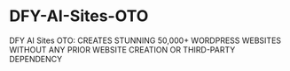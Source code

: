 # DFY-AI-Sites-OTO
DFY AI Sites OTO: CREATES STUNNING 50,000+ WORDPRESS WEBSITES WITHOUT ANY PRIOR WEBSITE CREATION OR THIRD-PARTY DEPENDENCY
